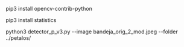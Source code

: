 pip3 install opencv-contrib-python

pip3 install statistics

python3 detector_p_v3.py --image bandeja_orig_2_mod.jpeg --folder ../petalos/
